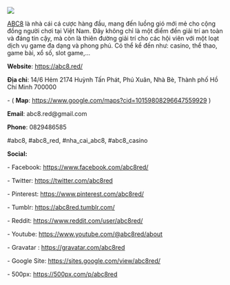 ![](https://s3-ap-northeast-1.amazonaws.com/g0v-hackmd-images/uploads/upload_8ff0fe555a7df9310791ce0818aa9cf4.jpg)

<p><u><a href="https://abc8.red/">ABC8</a></u> l&agrave; nh&agrave; c&aacute;i c&aacute; cược h&agrave;ng đầu, mang đến luồng gi&oacute; mới mẻ cho cộng đồng người chơi tại Việt Nam. Đ&acirc;y kh&ocirc;ng chỉ l&agrave; một điểm đến giải tr&iacute; an to&agrave;n v&agrave; đ&aacute;ng tin cậy, m&agrave; c&ograve;n l&agrave; thi&ecirc;n đường giải tr&iacute; cho c&aacute;c hội vi&ecirc;n với một loạt dịch vụ game đa dạng v&agrave; phong ph&uacute;. C&oacute; thể kể đến như: casino, thể thao, game b&agrave;i, xổ số, slot game,...</p>
<p><strong>Website</strong>: <u><a href="https://abc8.red/">https://abc8.red/</a></u></p>
<p><strong>Địa chỉ</strong>: 14/6 Hẻm 2174 Huỳnh Tấn Ph&aacute;t, Ph&uacute; Xu&acirc;n, Nh&agrave; B&egrave;, Th&agrave;nh phố Hồ Ch&iacute; Minh 700000</p>
<p>- ( <strong>Map</strong>: <u><a href="https://www.google.com/maps?cid=10159808296647559929">https://www.google.com/maps?cid=10159808296647559929</a></u> )</p>
<p><strong>Email</strong>: abc8.red@gmail.com</p>
<p><strong>Phone</strong>: 0829486585</p>
<p>#abc8, #abc8_red, #nha_cai_abc8, #abc8_casino</p>
<p><strong>Social: </strong></p>
<p>- Facebook: <u><a href="https://www.facebook.com/abc8red/">https://www.facebook.com/abc8red/</a></u></p>
<p>- Twitter: <u><a href="https://twitter.com/abc8red">https://twitter.com/abc8red</a></u></p>
<p>- Pinterest: <u><a href="https://www.pinterest.com/abc8red/">https://www.pinterest.com/abc8red/</a></u></p>
<p>- Tumblr: <u><a href="https://abc8red.tumblr.com/">https://abc8red.tumblr.com/</a></u></p>
<p>- Reddit: <u><a href="https://www.reddit.com/user/abc8red/">https://www.reddit.com/user/abc8red/</a></u></p>
<p>- Youtube: <u><a href="https://www.youtube.com/@abc8red/about">https://www.youtube.com/@abc8red/about</a></u></p>
<p>- Gravatar : <u><a href="https://gravatar.com/abc8red">https://gravatar.com/abc8red</a></u></p>
<p>- Google Site: <u><a href="https://sites.google.com/view/abc8red/">https://sites.google.com/view/abc8red/</a></u></p>
<p>- 500px: <u><a href="https://500px.com/p/abc8red">https://500px.com/p/abc8red</a></u></p>

